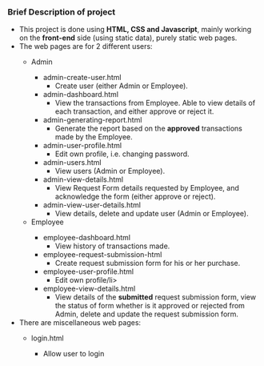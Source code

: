 <h3>Brief Description of project</h3>
<ul>
  <li>This project is done using <strong>HTML, CSS and Javascript</strong>, mainly working on the <strong>front-end</strong> side (using static data), purely static web pages.</li>
  <li>The web pages are for 2 different users:</li> 
    <ul>
      <li>Admin</li>
        <ul>
          <li>admin-create-user.html
            <ul>
              <li>Create user (either Admin or Employee).</li>
            </ul>
          </li>
          <li>admin-dashboard.html
            <ul>
              <li>View the transactions from Employee. Able to view details of each transaction, and either approve or reject it.</li>
            </ul>
          </li>
          <li>admin-generating-report.html
            <ul>
              <li>Generate the report based on the <strong>approved</strong> transactions made by the Employee.</li>
            </ul>
          </li>
          <li>admin-user-profile.html
            <ul>
              <li>Edit own profile, i.e. changing password.</li>
            </ul>
          </li>
          <li>admin-users.html
            <ul>
              <li>View users (Admin or Employee).</li>
            </ul>
          </li>
          <li>admin-view-details.html
            <ul>
              <li>View Request Form details requested by Employee, and acknowledge the form (either approve or reject).</li>
            </ul>
          </li>
          <li>admin-view-user-details.html
            <ul>
              <li>View details, delete and update user (Admin or Employee).</li>
            </ul>
          </li>
        </ul>
      <li>Employee</li>
        <ul>
          <li>employee-dashboard.html
            <ul>
              <li>View history of transactions made.</li>
            </ul>
          </li>
          <li>employee-request-submission-html
            <ul>
              <li>Create request submission form for his or her purchase.</li>
            </ul>
          </li>
          <li>employee-user-profile.html
            <ul>
              <li>Edit own profile/li>
            </ul>
          </li>
          <li>employee-view-details.html
            <ul>
              <li>View details of the <strong>submitted</strong> request submission form, view the status of form whether is it approved or rejected from Admin, delete and update the request submission form.</li>
            </ul>
          </li>
        </ul>
    </ul>
  <li>There are miscellaneous web pages:</li>
    <ul>
      <li>login.html</li>
        <ul>
          <li>Allow user to login</li>
        </ul>
    </ul>
</ul>
